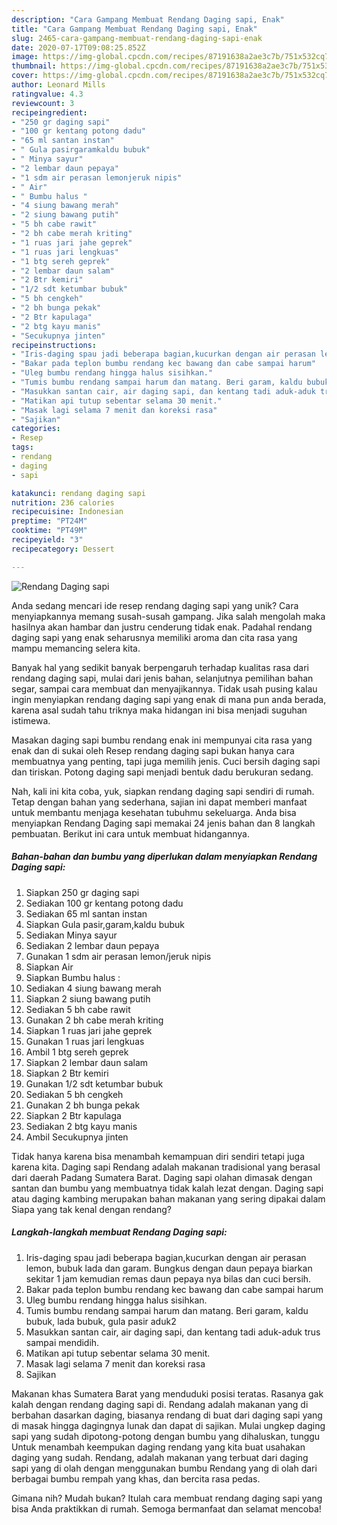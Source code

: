```yaml
---
description: "Cara Gampang Membuat Rendang Daging sapi, Enak"
title: "Cara Gampang Membuat Rendang Daging sapi, Enak"
slug: 2465-cara-gampang-membuat-rendang-daging-sapi-enak
date: 2020-07-17T09:08:25.852Z
image: https://img-global.cpcdn.com/recipes/87191638a2ae3c7b/751x532cq70/rendang-daging-sapi-foto-resep-utama.jpg
thumbnail: https://img-global.cpcdn.com/recipes/87191638a2ae3c7b/751x532cq70/rendang-daging-sapi-foto-resep-utama.jpg
cover: https://img-global.cpcdn.com/recipes/87191638a2ae3c7b/751x532cq70/rendang-daging-sapi-foto-resep-utama.jpg
author: Leonard Mills
ratingvalue: 4.3
reviewcount: 3
recipeingredient:
- "250 gr daging sapi"
- "100 gr kentang potong dadu"
- "65 ml santan instan"
- " Gula pasirgaramkaldu bubuk"
- " Minya sayur"
- "2 lembar daun pepaya"
- "1 sdm air perasan lemonjeruk nipis"
- " Air"
- " Bumbu halus "
- "4 siung bawang merah"
- "2 siung bawang putih"
- "5 bh cabe rawit"
- "2 bh cabe merah kriting"
- "1 ruas jari jahe geprek"
- "1 ruas jari lengkuas"
- "1 btg sereh geprek"
- "2 lembar daun salam"
- "2 Btr kemiri"
- "1/2 sdt ketumbar bubuk"
- "5 bh cengkeh"
- "2 bh bunga pekak"
- "2 Btr kapulaga"
- "2 btg kayu manis"
- "Secukupnya jinten"
recipeinstructions:
- "Iris-daging spau jadi beberapa bagian,kucurkan dengan air perasan lemon, bubuk lada dan garam. Bungkus dengan daun pepaya biarkan sekitar 1 jam kemudian remas daun pepaya nya bilas dan cuci bersih."
- "Bakar pada teplon bumbu rendang kec bawang dan cabe sampai harum"
- "Uleg bumbu rendang hingga halus sisihkan."
- "Tumis bumbu rendang sampai harum dan matang. Beri garam, kaldu bubuk, lada bubuk, gula pasir aduk2"
- "Masukkan santan cair, air daging sapi, dan kentang tadi aduk-aduk trus sampai mendidih."
- "Matikan api tutup sebentar selama 30 menit."
- "Masak lagi selama 7 menit dan koreksi rasa"
- "Sajikan"
categories:
- Resep
tags:
- rendang
- daging
- sapi

katakunci: rendang daging sapi 
nutrition: 236 calories
recipecuisine: Indonesian
preptime: "PT24M"
cooktime: "PT49M"
recipeyield: "3"
recipecategory: Dessert

---
```



![Rendang Daging sapi](https://img-global.cpcdn.com/recipes/87191638a2ae3c7b/751x532cq70/rendang-daging-sapi-foto-resep-utama.jpg)

Anda sedang mencari ide resep rendang daging sapi yang unik? Cara menyiapkannya memang susah-susah gampang. Jika salah mengolah maka hasilnya akan hambar dan justru cenderung tidak enak. Padahal rendang daging sapi yang enak seharusnya memiliki aroma dan cita rasa yang mampu memancing selera kita.

Banyak hal yang sedikit banyak berpengaruh terhadap kualitas rasa dari rendang daging sapi, mulai dari jenis bahan, selanjutnya pemilihan bahan segar, sampai cara membuat dan menyajikannya. Tidak usah pusing kalau ingin menyiapkan rendang daging sapi yang enak di mana pun anda berada, karena asal sudah tahu triknya maka hidangan ini bisa menjadi suguhan istimewa.

Masakan daging sapi bumbu rendang enak ini mempunyai cita rasa yang enak dan di sukai oleh Resep rendang daging sapi bukan hanya cara membuatnya yang penting, tapi juga memilih jenis. Cuci bersih daging sapi dan tiriskan. Potong daging sapi menjadi bentuk dadu berukuran sedang.


Nah, kali ini kita coba, yuk, siapkan rendang daging sapi sendiri di rumah. Tetap dengan bahan yang sederhana, sajian ini dapat memberi manfaat untuk membantu menjaga kesehatan tubuhmu sekeluarga. Anda bisa menyiapkan Rendang Daging sapi memakai 24 jenis bahan dan 8 langkah pembuatan. Berikut ini cara untuk membuat hidangannya.

<!--inarticleads1-->

##### Bahan-bahan dan bumbu yang diperlukan dalam menyiapkan Rendang Daging sapi:

1. Siapkan 250 gr daging sapi
1. Sediakan 100 gr kentang potong dadu
1. Sediakan 65 ml santan instan
1. Siapkan  Gula pasir,garam,kaldu bubuk
1. Sediakan  Minya sayur
1. Sediakan 2 lembar daun pepaya
1. Gunakan 1 sdm air perasan lemon/jeruk nipis
1. Siapkan  Air
1. Siapkan  Bumbu halus :
1. Sediakan 4 siung bawang merah
1. Siapkan 2 siung bawang putih
1. Sediakan 5 bh cabe rawit
1. Gunakan 2 bh cabe merah kriting
1. Siapkan 1 ruas jari jahe geprek
1. Gunakan 1 ruas jari lengkuas
1. Ambil 1 btg sereh geprek
1. Siapkan 2 lembar daun salam
1. Siapkan 2 Btr kemiri
1. Gunakan 1/2 sdt ketumbar bubuk
1. Sediakan 5 bh cengkeh
1. Gunakan 2 bh bunga pekak
1. Siapkan 2 Btr kapulaga
1. Sediakan 2 btg kayu manis
1. Ambil Secukupnya jinten


Tidak hanya karena bisa menambah kemampuan diri sendiri tetapi juga karena kita. Daging sapi Rendang adalah makanan tradisional yang berasal dari daerah Padang Sumatera Barat. Daging sapi olahan dimasak dengan santan dan bumbu yang membuatnya tidak kalah lezat dengan. Daging sapi atau daging kambing merupakan bahan makanan yang sering dipakai dalam Siapa yang tak kenal dengan rendang? 

<!--inarticleads2-->

##### Langkah-langkah membuat Rendang Daging sapi:

1. Iris-daging spau jadi beberapa bagian,kucurkan dengan air perasan lemon, bubuk lada dan garam. Bungkus dengan daun pepaya biarkan sekitar 1 jam kemudian remas daun pepaya nya bilas dan cuci bersih.
1. Bakar pada teplon bumbu rendang kec bawang dan cabe sampai harum
1. Uleg bumbu rendang hingga halus sisihkan.
1. Tumis bumbu rendang sampai harum dan matang. Beri garam, kaldu bubuk, lada bubuk, gula pasir aduk2
1. Masukkan santan cair, air daging sapi, dan kentang tadi aduk-aduk trus sampai mendidih.
1. Matikan api tutup sebentar selama 30 menit.
1. Masak lagi selama 7 menit dan koreksi rasa
1. Sajikan


Makanan khas Sumatera Barat yang menduduki posisi teratas. Rasanya gak kalah dengan rendang daging sapi di. Rendang adalah makanan yang di berbahan dasarkan daging, biasanya rendang di buat dari daging sapi yang di masak hingga dagingnya lunak dan dapat di sajikan. Mulai ungkep daging sapi yang sudah dipotong-potong dengan bumbu yang dihaluskan, tunggu Untuk menambah keempukan daging rendang yang kita buat usahakan daging yang sudah. Rendang, adalah makanan yang terbuat dari daging sapi yang di olah dengan menggunakan bumbu Rendang yang di olah dari berbagai bumbu rempah yang khas, dan bercita rasa pedas. 

Gimana nih? Mudah bukan? Itulah cara membuat rendang daging sapi yang bisa Anda praktikkan di rumah. Semoga bermanfaat dan selamat mencoba!
